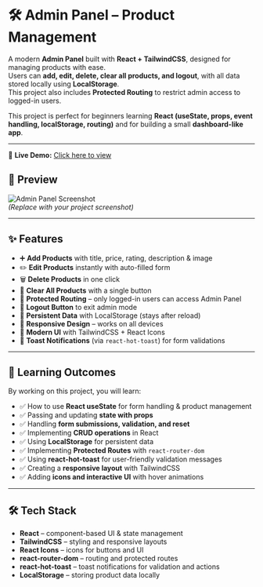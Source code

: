 # 🛠️ Admin Panel – Product Management  

A modern **Admin Panel** built with **React + TailwindCSS**, designed for managing products with ease.  
Users can **add, edit, delete, clear all products, and logout**, with all data stored locally using **LocalStorage**.  
This project also includes **Protected Routing** to restrict admin access to logged-in users.  

This project is perfect for beginners learning **React (useState, props, event handling, localStorage, routing)** and for building a small **dashboard-like app**.  

---

🔗 **Live Demo:** [Click here to view](https://react-3b27.vercel.app/) 

## 📸 Preview  

![Admin Panel Screenshot](https://via.placeholder.com/1200x600.png?text=Admin+Panel+Preview)  
*(Replace with your project screenshot)*  

---

## ✨ Features  

- ➕ **Add Products** with title, price, rating, description & image  
- ✏️ **Edit Products** instantly with auto-filled form  
- 🗑️ **Delete Products** in one click  
- 🧹 **Clear All Products** with a single button  
- 🔐 **Protected Routing** – only logged-in users can access Admin Panel  
- 🚪 **Logout Button** to exit admin mode  
- 💾 **Persistent Data** with LocalStorage (stays after reload)  
- 📱 **Responsive Design** – works on all devices  
- 🎨 **Modern UI** with TailwindCSS + React Icons  
- 🔔 **Toast Notifications** (via `react-hot-toast`) for form validations  

---

## 🎯 Learning Outcomes  

By working on this project, you will learn:  

- ✅ How to use **React useState** for form handling & product management  
- ✅ Passing and updating **state with props**  
- ✅ Handling **form submissions, validation, and reset**  
- ✅ Implementing **CRUD operations** in React  
- ✅ Using **LocalStorage** for persistent data  
- ✅ Implementing **Protected Routes** with `react-router-dom`  
- ✅ Using **react-hot-toast** for user-friendly validation messages  
- ✅ Creating a **responsive layout** with TailwindCSS  
- ✅ Adding **icons and interactive UI** with hover animations  

---

## 🛠️ Tech Stack  

- **React** – component-based UI & state management  
- **TailwindCSS** – styling and responsive layouts  
- **React Icons** – icons for buttons and UI  
- **react-router-dom** – routing and protected routes  
- **react-hot-toast** – toast notifications for validation and actions  
- **LocalStorage** – storing product data locally  
